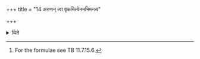 +++
title = "14 अरुणन् त्वा वृकमित्येनमभिमन्त्र्य"

+++

<details><summary>थिते</summary>

14. Having addressed him (the king) with aruṇam tvā vr̥kam... then having spread his arms with pra bāhavā..., he brings them down with indrasya te vīryakr̥taḥ.[^1]  

[^1]: For the formulae see TB 11.7.15.6.  

</details>
